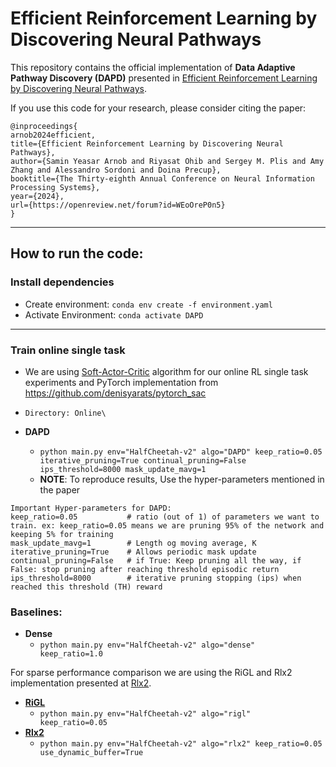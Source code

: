 # Efficient Reinforcement Learning by Discovering Neural Pathways


This repository contains the official implementation of **Data Adaptive Pathway Discovery (DAPD)** presented in [Efficient Reinforcement Learning by Discovering Neural Pathways](https://openreview.net/pdf?id=WEoOreP0n5).

If you use this code for your research, please consider citing the paper:

```
@inproceedings{
arnob2024efficient,
title={Efficient Reinforcement Learning by Discovering Neural Pathways},
author={Samin Yeasar Arnob and Riyasat Ohib and Sergey M. Plis and Amy Zhang and Alessandro Sordoni and Doina Precup},
booktitle={The Thirty-eighth Annual Conference on Neural Information Processing Systems},
year={2024},
url={https://openreview.net/forum?id=WEoOreP0n5}
}
```
---

## How to run the code:

### Install dependencies
* Create environment: `conda env create -f environment.yaml`
* Activate Environment: `conda activate DAPD`

---
### Train online single task
* We are using [Soft-Actor-Critic](https://arxiv.org/pdf/1801.01290) algorithm for our online RL single task experiments and PyTorch implementation from https://github.com/denisyarats/pytorch_sac

* `Directory: Online\`

* **DAPD**
  * `python main.py env="HalfCheetah-v2" algo="DAPD" keep_ratio=0.05 iterative_pruning=True continual_pruning=False ips_threshold=8000 mask_update_mavg=1`
  * **NOTE**: To reproduce results, Use the hyper-parameters mentioned in the paper
````
Important Hyper-parameters for DAPD:
keep_ratio=0.05           # ratio (out of 1) of parameters we want to train. ex: keep_ratio=0.05 means we are pruning 95% of the network and keeping 5% for training
mask_update_mavg=1        # Length og moving average, K
iterative_pruning=True    # Allows periodic mask update
continual_pruning=False   # if True: Keep pruning all the way, if False: stop pruning after reaching threshold episodic return
ips_threshold=8000        # iterative pruning stopping (ips) when reached this threshold (TH) reward
````

### Baselines:
* **Dense**
  * `python main.py env="HalfCheetah-v2" algo="dense"  keep_ratio=1.0`
  
For sparse performance comparison we are using the RiGL and Rlx2 implementation presented at [Rlx2](https://github.com/tyq1024/RLx2).

* **[RiGL](https://proceedings.mlr.press/v162/graesser22a/graesser22a.pdf)**
  * `python main.py env="HalfCheetah-v2" algo="rigl"  keep_ratio=0.05`
* **[Rlx2](https://arxiv.org/pdf/2205.15043)**
  * `python main.py env="HalfCheetah-v2" algo="rlx2" keep_ratio=0.05 use_dynamic_buffer=True`


